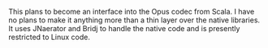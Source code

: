 This plans to become an interface into the Opus codec from Scala. I have no 
plans to make it anything more than a thin layer over the native libraries. 
It uses JNaerator and Bridj to handle the native code and is presently 
restricted to Linux code. 
